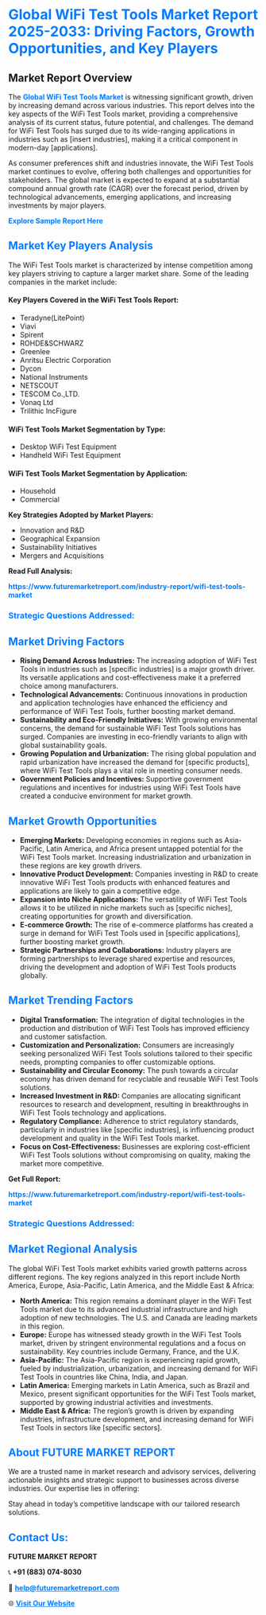<h1 style="color: #007BFF;">Global WiFi Test Tools Market Report 2025-2033: Driving Factors, Growth Opportunities, and Key Players</h1>

<section id="overview">
<h2>Market Report Overview</h2>
<p>The <a href="https://www.futuremarketreport.com/industry-report/wifi-test-tools-market" style="color: #007BFF; text-decoration: none;"><strong>Global WiFi Test Tools Market</strong></a> is witnessing significant growth, driven by increasing demand across various industries. This report delves into the key aspects of the WiFi Test Tools market, providing a comprehensive analysis of its current status, future potential, and challenges. The demand for WiFi Test Tools has surged due to its wide-ranging applications in industries such as [insert industries], making it a critical component in modern-day [applications].</p>
<p>As consumer preferences shift and industries innovate, the WiFi Test Tools market continues to evolve, offering both challenges and opportunities for stakeholders. The global market is expected to expand at a substantial compound annual growth rate (CAGR) over the forecast period, driven by technological advancements, emerging applications, and increasing investments by major players.</p>
</section>

<section id="overview">
<p><a href="https://www.futuremarketreport.com/request-sample/reportId=76701" style="color: #007BFF; text-decoration: none;"><strong>Explore Sample Report Here</strong></a></p>
</section>

<section id="key-players">
<h2 style="color: #007BFF;">Market Key Players Analysis</h2>
<p>The WiFi Test Tools market is characterized by intense competition among key players striving to capture a larger market share. Some of the leading companies in the market include:</p>
<h4>Key Players Covered in the WiFi Test Tools Report:</h4>
<ul><li>Teradyne(LitePoint)</li><li>Viavi</li><li>Spirent</li><li>ROHDE&amp;SCHWARZ</li><li>Greenlee</li><li>Anritsu Electric Corporation</li><li>Dycon</li><li>National Instruments</li><li>NETSCOUT</li><li>TESCOM Co.,LTD.</li><li>Vonaq Ltd</li><li>Trilithic IncFigure</li></ul>
<h4>WiFi Test Tools Market Segmentation by Type:</h4>
<ul><li>Desktop WiFi Test Equipment</li><li>Handheld WiFi Test Equipment</li></ul>

<h4>WiFi Test Tools Market Segmentation by Application:</h4>
<ul><li>Household</li><li>Commercial</li></ul>
<p><strong>Key Strategies Adopted by Market Players:</strong></p>
<ul>
<li>Innovation and R&D</li>
<li>Geographical Expansion</li>
<li>Sustainability Initiatives</li>
<li>Mergers and Acquisitions</li>
</ul>
</section>

<section>
<p><strong>Read Full Analysis: </strong></p><a href="https://www.futuremarketreport.com/industry-report/wifi-test-tools-market" style="color: #007BFF; text-decoration: none;"><strong>https://www.futuremarketreport.com/industry-report/wifi-test-tools-market</strong></a>
<h3 style="color: #007BFF;">Strategic Questions Addressed:</h3>
</section>

<section id="driving-factors">
<h2 style="color: #007BFF;">Market Driving Factors</h2>
<ul>
<li><strong>Rising Demand Across Industries:</strong> The increasing adoption of WiFi Test Tools in industries such as [specific industries] is a major growth driver. Its versatile applications and cost-effectiveness make it a preferred choice among manufacturers.</li>
<li><strong>Technological Advancements:</strong> Continuous innovations in production and application technologies have enhanced the efficiency and performance of WiFi Test Tools, further boosting market demand.</li>
<li><strong>Sustainability and Eco-Friendly Initiatives:</strong> With growing environmental concerns, the demand for sustainable WiFi Test Tools solutions has surged. Companies are investing in eco-friendly variants to align with global sustainability goals.</li>
<li><strong>Growing Population and Urbanization:</strong> The rising global population and rapid urbanization have increased the demand for [specific products], where WiFi Test Tools plays a vital role in meeting consumer needs.</li>
<li><strong>Government Policies and Incentives:</strong> Supportive government regulations and incentives for industries using WiFi Test Tools have created a conducive environment for market growth.</li>
</ul>
</section>

<section id="growth-opportunities">
<h2 style="color: #007BFF;">Market Growth Opportunities</h2>
<ul>
<li><strong>Emerging Markets:</strong> Developing economies in regions such as Asia-Pacific, Latin America, and Africa present untapped potential for the WiFi Test Tools market. Increasing industrialization and urbanization in these regions are key growth drivers.</li>
<li><strong>Innovative Product Development:</strong> Companies investing in R&D to create innovative WiFi Test Tools products with enhanced features and applications are likely to gain a competitive edge.</li>
<li><strong>Expansion into Niche Applications:</strong> The versatility of WiFi Test Tools allows it to be utilized in niche markets such as [specific niches], creating opportunities for growth and diversification.</li>
<li><strong>E-commerce Growth:</strong> The rise of e-commerce platforms has created a surge in demand for WiFi Test Tools used in [specific applications], further boosting market growth.</li>
<li><strong>Strategic Partnerships and Collaborations:</strong> Industry players are forming partnerships to leverage shared expertise and resources, driving the development and adoption of WiFi Test Tools products globally.</li>
</ul>
</section>

<section id="trending-factors">
<h2 style="color: #007BFF;">Market Trending Factors</h2>
<ul>
<li><strong>Digital Transformation:</strong> The integration of digital technologies in the production and distribution of WiFi Test Tools has improved efficiency and customer satisfaction.</li>
<li><strong>Customization and Personalization:</strong> Consumers are increasingly seeking personalized WiFi Test Tools solutions tailored to their specific needs, prompting companies to offer customizable options.</li>
<li><strong>Sustainability and Circular Economy:</strong> The push towards a circular economy has driven demand for recyclable and reusable WiFi Test Tools solutions.</li>
<li><strong>Increased Investment in R&D:</strong> Companies are allocating significant resources to research and development, resulting in breakthroughs in WiFi Test Tools technology and applications.</li>
<li><strong>Regulatory Compliance:</strong> Adherence to strict regulatory standards, particularly in industries like [specific industries], is influencing product development and quality in the WiFi Test Tools market.</li>
<li><strong>Focus on Cost-Effectiveness:</strong> Businesses are exploring cost-efficient WiFi Test Tools solutions without compromising on quality, making the market more competitive.</li>
</ul>
</section>

<section>
<p><strong>Get Full Report: </strong></p><a href="https://www.futuremarketreport.com/industry-report/wifi-test-tools-market" style="color: #007BFF; text-decoration: none;"><strong>https://www.futuremarketreport.com/industry-report/wifi-test-tools-market</strong></a>
<h3 style="color: #007BFF;">Strategic Questions Addressed:</h3>
</section>


<section id="regional-analysis">
<h2 style="color: #007BFF;">Market Regional Analysis</h2>
<p>The global WiFi Test Tools market exhibits varied growth patterns across different regions. The key regions analyzed in this report include North America, Europe, Asia-Pacific, Latin America, and the Middle East & Africa:</p>
<ul>
<li><strong>North America:</strong> This region remains a dominant player in the WiFi Test Tools market due to its advanced industrial infrastructure and high adoption of new technologies. The U.S. and Canada are leading markets in this region.</li>
<li><strong>Europe:</strong> Europe has witnessed steady growth in the WiFi Test Tools market, driven by stringent environmental regulations and a focus on sustainability. Key countries include Germany, France, and the U.K.</li>
<li><strong>Asia-Pacific:</strong> The Asia-Pacific region is experiencing rapid growth, fueled by industrialization, urbanization, and increasing demand for WiFi Test Tools in countries like China, India, and Japan.</li>
<li><strong>Latin America:</strong> Emerging markets in Latin America, such as Brazil and Mexico, present significant opportunities for the WiFi Test Tools market, supported by growing industrial activities and investments.</li>
<li><strong>Middle East & Africa:</strong> The region’s growth is driven by expanding industries, infrastructure development, and increasing demand for WiFi Test Tools in sectors like [specific sectors].</li>
</ul>
</section>

<footer>
<h2 style="color: #007BFF;">About FUTURE MARKET REPORT</h2>
<p>We are a trusted name in market research and advisory services, delivering actionable insights and strategic support to businesses across diverse industries. Our expertise lies in offering:</p>

<p>Stay ahead in today’s competitive landscape with our tailored research solutions.</p>

<h2 style="color: #007BFF;">Contact Us:</h2>
<p><strong>FUTURE MARKET REPORT</strong></p>
<p>📞 <strong>+91 (883) 074-8030</strong></p>
<p>📧 <strong><a href="mailto:help@futuremarketreport.com" style="color: #007BFF;">help@futuremarketreport.com</a></strong></p>
<p>🌐 <strong><a href="https://www.futuremarketreport.com/" style="color: #007BFF;">Visit Our Website</a></strong></p>
</footer>